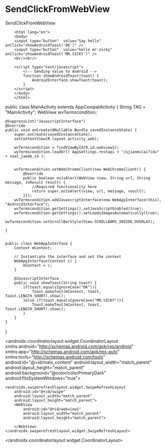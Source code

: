 # SendClickFromWebView
SendClickFromWebView

<!DOCTYPE html>
        <html lang="en">
        <body>
        <input type="button"  value="Say hello" onClick="showAndroidToast('OK')" />
        <input type="button"  value="hello mr.vicky" onClick="showAndroidToast('MR.VICKY')" />
        <br/><br/>

        <script type="text/javascript">
            <!-- Sending value to Android -->
            function showAndroidToast(toast) {
                AndroidInterface.showToast(toast);
            }
        </script>
        </body>
        </html>



public class MainActivity extends AppCompatActivity {
    String TAG = "MainActivity";
    WebView wvTermscondition;

    @SuppressLint("JavascriptInterface")
    @Override
    public void onCreate(@Nullable Bundle savedInstanceState) {
        super.onCreate(savedInstanceState);
        setContentView(R.layout.activity_web);

        wvTermscondition = findViewById(R.id.webview1);
        wvTermscondition.loadUrl( AppSettings.restapi + "/ujianmulai?id=" + soal_jawab_id );


        wvTermscondition.setWebChromeClient(new WebChromeClient() {
            @Override
            public boolean onJsAlert(WebView view, String url, String message, JsResult result) {
                //Required functionality here
                return super.onJsAlert(view, url, message, result);
            }});
        wvTermscondition.addJavascriptInterface(new WebAppInterface(this), "AndroidInterface");
        wvTermscondition.getSettings().setJavaScriptEnabled(true);
        wvTermscondition.getSettings().setLoadsImagesAutomatically(true);
        wvTermscondition.setScrollBarStyle(View.SCROLLBARS_INSIDE_OVERLAY);

    }


    public class WebAppInterface {
        Context mContext;

        // Instantiate the interface and set the context
        WebAppInterface(Context c) {
            mContext = c;
        }

        @JavascriptInterface
        public void showToast(String toast) {
            if(toast.equalsIgnoreCase("OK")){
                Toast.makeText(mContext, toast, Toast.LENGTH_SHORT).show();
            }else if(toast.equalsIgnoreCase("MR.VICKY")){
                Toast.makeText(mContext, toast, Toast.LENGTH_SHORT).show();
            }
        }
    }

}


<?xml version="1.0" encoding="utf-8"?>
<androidx.coordinatorlayout.widget.CoordinatorLayout xmlns:android="http://schemas.android.com/apk/res/android"
    xmlns:app="http://schemas.android.com/apk/res-auto"
    xmlns:tools="http://schemas.android.com/tools"
    android:id="@+id/main_content"
    android:layout_width="match_parent"
    android:layout_height="match_parent"
    android:background="@color/colorPrimaryDark"
    android:fitsSystemWindows="true">

    <androidx.swiperefreshlayout.widget.SwipeRefreshLayout
        android:id="@+id/swipe"
        android:layout_width="match_parent"
        android:layout_height="match_parent">
        <WebView
            android:id="@+id/webview1"
            android:layout_width="match_parent"
            android:layout_height="match_parent">

        </WebView>
    </androidx.swiperefreshlayout.widget.SwipeRefreshLayout>

</androidx.coordinatorlayout.widget.CoordinatorLayout>
